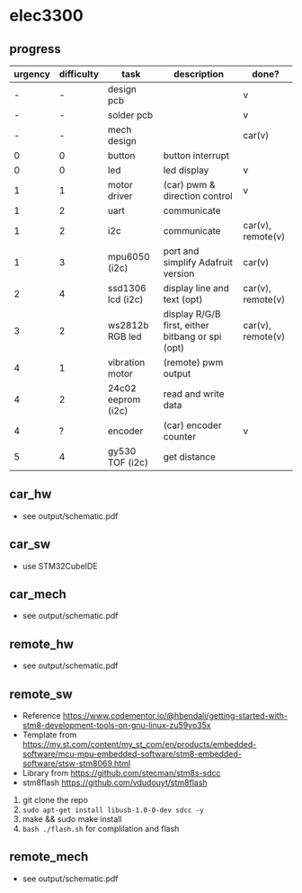 # elec3300

## progress
| urgency | difficulty | task | description | done? |
| --- | --- | --- | --- | --- |
| - | - | design pcb | | v |
| - | - | solder pcb | | v |
| - | - | mech design | | car(v) |
| 0 | 0 | button | button interrupt | |
| 0 | 0 | led | led display | v |
| 1 | 1 | motor driver | (car) pwm & direction control | v |
| 1 | 2 | uart | communicate | |
| 1 | 2 | i2c | communicate | car(v), remote(v) |
| 1 | 3 | mpu6050 (i2c) | port and simplify Adafruit version | car(v) |
| 2 | 4 | ssd1306 lcd (i2c) | display line and text (opt) | car(v), remote(v) |
| 3 | 2 | ws2812b RGB led | display R/G/B first, either bitbang or spi (opt) | car(v), remote(v) |
| 4 | 1 | vibration motor | (remote) pwm output | |
| 4 | 2 | 24c02 eeprom (i2c) | read and write data | |
| 4 | ? | encoder | (car) encoder counter | v |
| 5 | 4 | gy530 TOF (i2c) | get distance | |


## car_hw

- see output/schematic.pdf

## car_sw

- use STM32CubeIDE

## car_mech

- see output/schematic.pdf

## remote_hw

- see output/schematic.pdf

## remote_sw

- Reference https://www.codementor.io/@hbendali/getting-started-with-stm8-development-tools-on-gnu-linux-zu59yo35x
- Template from https://my.st.com/content/my_st_com/en/products/embedded-software/mcu-mpu-embedded-software/stm8-embedded-software/stsw-stm8069.html
- Library from https://github.com/stecman/stm8s-sdcc
- stm8flash https://github.com/vdudouyt/stm8flash
1. git clone the repo
2. ```sudo apt-get install libusb-1.0-0-dev sdcc -y```
3. make && sudo make install
4. ```bash ./flash.sh``` for complilation and flash

## remote_mech

- see output/schematic.pdf
